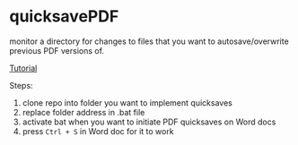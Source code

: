 # quicksavePDF
monitor a directory for changes to files that you want to autosave/overwrite previous PDF versions of.

[Tutorial](https://youtu.be/EpvOLrKeqEI)

Steps:
1. clone repo into folder you want to implement quicksaves
2. replace folder address in .bat file
3. activate bat when you want to initiate PDF quicksaves on Word docs
4. press `Ctrl + S` in Word doc for it to work
